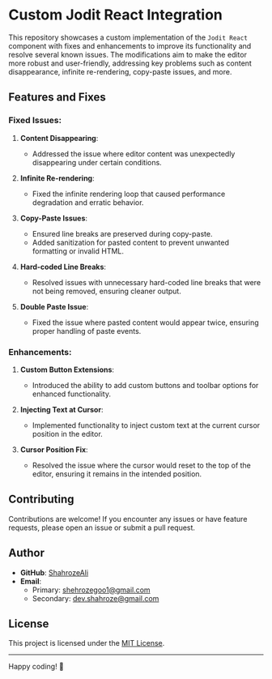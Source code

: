 # Custom Jodit React Integration

This repository showcases a custom implementation of the `Jodit React` component with fixes and enhancements to improve its functionality and resolve several known issues. The modifications aim to make the editor more robust and user-friendly, addressing key problems such as content disappearance, infinite re-rendering, copy-paste issues, and more.

## Features and Fixes

### Fixed Issues:

1. **Content Disappearing**:

   - Addressed the issue where editor content was unexpectedly disappearing under certain conditions.

2. **Infinite Re-rendering**:

   - Fixed the infinite rendering loop that caused performance degradation and erratic behavior.

3. **Copy-Paste Issues**:

   - Ensured line breaks are preserved during copy-paste.
   - Added sanitization for pasted content to prevent unwanted formatting or invalid HTML.

4. **Hard-coded Line Breaks**:

   - Resolved issues with unnecessary hard-coded line breaks that were not being removed, ensuring cleaner output.

5. **Double Paste Issue**:
   - Fixed the issue where pasted content would appear twice, ensuring proper handling of paste events.

### Enhancements:

1. **Custom Button Extensions**:

   - Introduced the ability to add custom buttons and toolbar options for enhanced functionality.

2. **Injecting Text at Cursor**:

   - Implemented functionality to inject custom text at the current cursor position in the editor.

3. **Cursor Position Fix**:
   - Resolved the issue where the cursor would reset to the top of the editor, ensuring it remains in the intended position.

## Contributing

Contributions are welcome! If you encounter any issues or have feature requests, please open an issue or submit a pull request.

## Author

- **GitHub**: [ShahrozeAli](https://github.com/ShahrozeAli)
- **Email**:
  - Primary: shehrozegoo1@gmail.com
  - Secondary: dev.shahroze@gmail.com

## License

This project is licensed under the [MIT License](LICENSE).

---

Happy coding! 🎉
